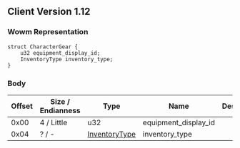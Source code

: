 ## Client Version 1.12

### Wowm Representation
```rust,ignore
struct CharacterGear {
    u32 equipment_display_id;
    InventoryType inventory_type;
}
```
### Body

| Offset | Size / Endianness | Type | Name | Description | Comment |
| ------ | ----------------- | ---- | ---- | ----------- | ------- |
| 0x00 | 4 / Little | u32 | equipment_display_id |  |  |
| 0x04 | ? / - | [InventoryType](inventorytype.md) | inventory_type |  |  |

